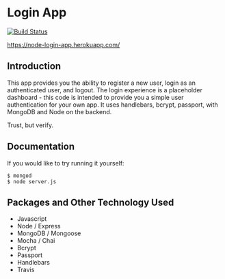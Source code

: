 # Login App

[![Build Status](https://travis-ci.org/ryanbozarth/login-app.svg?branch=master)](https://travis-ci.org/ryanbozarth/login-app)

https://node-login-app.herokuapp.com/

## Introduction
This app provides you the ability to register a new user, login as an authenticated user, and logout. The login experience is a placeholder dashboard - this code is intended to provide you a simple user authentication for your own app. It uses handlebars, bcrypt, passport, with MongoDB and Node on the backend.

Trust, but verify.

## Documentation

If you would like to try running it yourself:

```
$ mongod
$ node server.js
```

## Packages and Other Technology Used

- Javascript
- Node / Express
- MongoDB / Mongoose
- Mocha / Chai
- Bcrypt
- Passport
- Handlebars
- Travis
